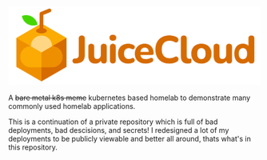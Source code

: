 ![JuiceCloud](https://github.com/clbx/JuiceCloud/blob/main/branding/juicecloud.png?raw=true)

A ~~bare metal k8s meme~~ kubernetes based homelab to demonstrate many commonly used homelab applications. 

This is a continuation of a private repository which is full of bad deployments, bad descisions, and secrets! I redesigned a lot of my deployments to be publicly viewable and better all around, thats what's in this repository. 

